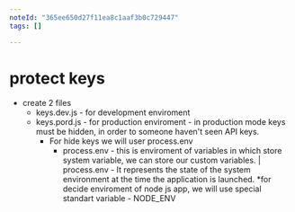 ```yaml
---
noteId: "365ee650d27f11ea8c1aaf3b0c729447"
tags: []

---
```


# protect keys
* create 2 files
    * keys.dev.js - for development enviroment
    * keys.pord.js - for production enviroment - in production mode keys must be hidden, in order to someone haven't seen API keys.
        * For hide keys we will user process.env
            * process.env - this is enviroment of variables in which store system variable, we can store our custom variables. | process.env - It represents the state of the system environment at the time the application is launched.
                *for decide enviroment of node js app, we will use special standart variable - NODE_ENV

